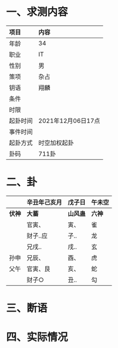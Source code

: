 # 一、求测内容
|项目|内容|
|:-|:-|
|年龄|34|
|职业|IT|
|性别|男|
|策项|杂占|
|钥语|翔麟|
|条件||
|时限||
|起卦时间|2021年12月06日17点|
|事件时间||
|起卦方式|时空加权起卦|
|卦码|711卦|

# 二、卦
||辛丑年己亥月|戊子日|午未空|
|:-|:-|:-|:-|
|**伏神**|**大蓄**|**山风蛊**|**六神**|
||官寅、|寅、|雀|
||财子..应|子..|龙|
||兄戌..|戌..|玄|
|孙申|兄辰、|酉、|虎|
|父午|官寅、艮|亥、|蛇|
||财子○|丑..|勾|


# 三、断语

# 四、实际情况